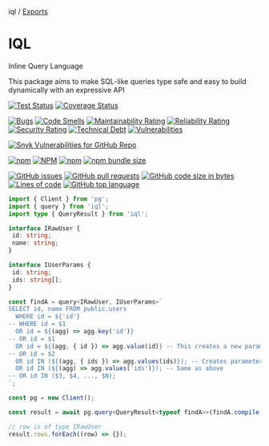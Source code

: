 iql / [Exports](modules.md)

# IQL

Inline Query Language

This package aims to make SQL-like queries type safe and easy to build dynamically with an expressive API

[![Test Status](https://github.com/altnext/iql/actions/workflows/test.yml/badge.svg?branch=main)](https://github.com/AltNext/iql/actions/workflows/test.yml?query=branch%3Amain)
[![Coverage Status](https://coveralls.io/repos/github/AltNext/iql/badge.svg?branch=main)](https://coveralls.io/github/AltNext/iql?branch=main)

[![Bugs](https://sonarcloud.io/api/project_badges/measure?project=AltNext_iql&metric=bugs)](https://sonarcloud.io/dashboard?id=AltNext_iql)
[![Code Smells](https://sonarcloud.io/api/project_badges/measure?project=AltNext_iql&metric=code_smells)](https://sonarcloud.io/dashboard?id=AltNext_iql)
[![Maintainability Rating](https://sonarcloud.io/api/project_badges/measure?project=AltNext_iql&metric=sqale_rating)](https://sonarcloud.io/dashboard?id=AltNext_iql)
[![Reliability Rating](https://sonarcloud.io/api/project_badges/measure?project=AltNext_iql&metric=reliability_rating)](https://sonarcloud.io/dashboard?id=AltNext_iql)
[![Security Rating](https://sonarcloud.io/api/project_badges/measure?project=AltNext_iql&metric=security_rating)](https://sonarcloud.io/dashboard?id=AltNext_iql)
[![Technical Debt](https://sonarcloud.io/api/project_badges/measure?project=AltNext_iql&metric=sqale_index)](https://sonarcloud.io/dashboard?id=AltNext_iql)
[![Vulnerabilities](https://sonarcloud.io/api/project_badges/measure?project=AltNext_iql&metric=vulnerabilities)](https://sonarcloud.io/dashboard?id=AltNext_iql)

[![Snyk Vulnerabilities for GitHub Repo](https://img.shields.io/snyk/vulnerabilities/github/altnext/iql)](https://app.snyk.io/org/altnext/project/https://app.snyk.io/org/altnext/project/615eb00b-5713-4b96-b95b-634bf66f43db)

[![npm](https://img.shields.io/npm/v/iql)](https://www.npmjs.com/package/iql)
[![NPM](https://img.shields.io/npm/l/iql)](https://www.npmjs.com/package/iql)
[![npm](https://img.shields.io/npm/dm/iql)](https://www.npmjs.com/package/iql)
[![npm bundle size](https://img.shields.io/bundlephobia/minzip/iql)](https://www.npmjs.com/package/iql)

[![GitHub issues](https://img.shields.io/github/issues-raw/altnext/iql)](https://www.github.com/altnext/iql)
[![GitHub pull requests](https://img.shields.io/github/issues-pr-raw/altnext/iql)](https://www.github.com/altnext/iql)
[![GitHub code size in bytes](https://img.shields.io/github/languages/code-size/altnext/iql)](https://www.github.com/altnext/iql)
[![Lines of code](https://img.shields.io/tokei/lines/github/altnext/iql)](https://www.github.com/altnext/iql)
[![GitHub top language](https://img.shields.io/github/languages/top/altnext/iql)](https://www.github.com/altnext/iql)

```typescript
import { Client } from 'pg';
import { query } from 'iql';
import type { QueryResult } from 'iql';

interface IRawUser {
 id: string;
 name: string;
}

interface IUserParams {
 id: string;
 ids: string[];
}

const findA = query<IRawUser, IUserParams>`
SELECT id, name FROM public.users
  WHERE id = ${'id'}
-- WHERE id = $1
  OR id = ${(agg) => agg.key('id')}
-- OR id = $1
  OR id = ${(agg, { id }) => agg.value(id)} -- This creates a new parameter each time it is called
-- OR id = $2
  OR id IN (${(agg, { ids }) => agg.values(ids)}); -- Creates parameters for each member of passed value, each time it is called.
  OR id IN (${(agg) => agg.values('ids')}); -- Same as above
-- OR id IN ($3, $4, ..., $N);
`;

const pg = new Client();

const result = await pg.query<QueryResult<typeof findA>>(findA.compile({ id: '6', ids: ['a', 'b', '5'] }));

// row is of type IRawUser
result.rows.forEach((row) => {});
```
